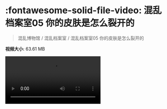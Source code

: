 # :fontawesome-solid-file-video: 混乱档案室05 你的皮肤是怎么裂开的

> 混乱博物馆 / 混乱档案室 / 混乱档案室05 你的皮肤是怎么裂开的

**视频大小**: 63.61 MB

<div class="video"><video src="https://file.hsyhx.top/archive/混乱博物馆/混乱档案室/混乱档案室05 你的皮肤是怎么裂开的.mp4" controls preload>🤔 您的浏览器不支持 video 标签</video></div>